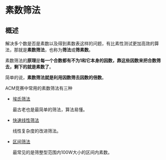 # 素数筛法

## 概述

解决多个数是否是素数以及得到素数表这样的问题，有比素性测试更加高效的算法，那就是**素数筛法**，也称为**筛法**或**筛素数**。

素数筛法的**原理**是**每一个合数都有不为1和它本身的因数，靠这些因数来把合数筛去，剩下的就是素数了**。

简单的说，**素数筛法就是利用因数筛去因数的倍数**。

ACM竞赛中常用的素数筛法有三种

* [埃氏筛法](https://coding.net/u/JZQT/p/ACM_Template/git/tree/master/math/prime_function/prime_sieve_method/Eratosthenes "Eratosthenes")

    最古老也是最简单的筛法，算法易懂。

* [快速线性筛法](https://coding.net/u/JZQT/p/ACM_Template/git/tree/master/math/prime_function/prime_sieve_method/fast_sieve "fast_sieve")

    线性复杂度的改进筛法。

* [区间筛法](https://coding.net/u/JZQT/p/ACM_Template/git/tree/master/math/prime_function/prime_sieve_method/interval_sieve "interval_sieve")

    最常见的是筛整型范围内100W大小的区间内素数。
